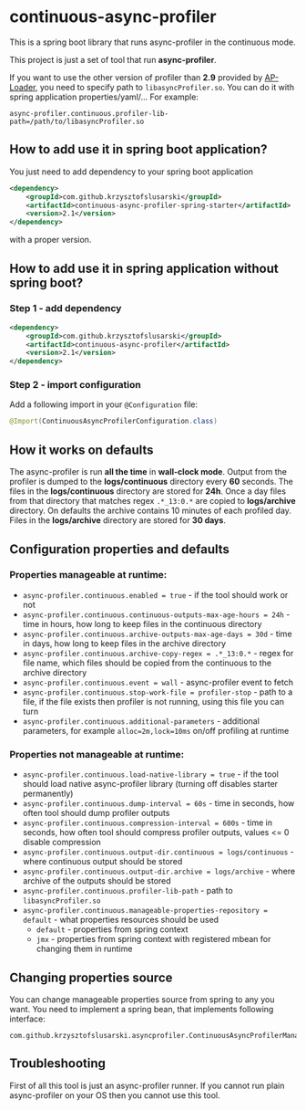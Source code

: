 # continuous-async-profiler
This is a spring boot library that runs async-profiler in the continuous mode.

This project is just a set of tool that run **async-profiler**.  

If you want to use the other version of profiler than **2.9** provided by 
[AP-Loader](https://github.com/jvm-profiling-tools/ap-loader), you need to specify 
path to  ```libasyncProfiler.so```. You can do it with spring application properties/yaml/... For example:

```properties
async-profiler.continuous.profiler-lib-path=/path/to/libasyncProfiler.so
```

## How to add use it in spring boot application?

You just need to add dependency to your spring boot application

```xml
<dependency>
    <groupId>com.github.krzysztofslusarski</groupId>
    <artifactId>continuous-async-profiler-spring-starter</artifactId>
    <version>2.1</version>
</dependency>
```

with a proper version.

## How to add use it in spring application without spring boot?

### Step 1 - add dependency 

```xml
<dependency>
    <groupId>com.github.krzysztofslusarski</groupId>
    <artifactId>continuous-async-profiler</artifactId>
    <version>2.1</version>
</dependency>
```

### Step 2 - import configuration

Add a following import in your ```@Configuration``` file:
```java
@Import(ContinuousAsyncProfilerConfiguration.class)
```

## How it works on defaults

The async-profiler is run **all the time** in **wall-clock mode**. Output from the profiler is dumped to the **logs/continuous** directory every 
**60** seconds. The files in the **logs/continuous** directory are stored for **24h**. Once a day files from that directory that matches regex 
```.*_13:0.*``` are copied to **logs/archive** directory. On defaults the archive contains 10 minutes of each profiled day. Files in the 
**logs/archive** directory are stored for **30 days**. 

## Configuration properties and defaults

### Properties manageable at runtime:

* ```async-profiler.continuous.enabled = true``` - if the tool should work or not
* ```async-profiler.continuous.continuous-outputs-max-age-hours = 24h``` - time in hours, how long to keep files in the continuous directory
* ```async-profiler.continuous.archive-outputs-max-age-days = 30d``` - time in days, how long to keep files in the archive directory
* ```async-profiler.continuous.archive-copy-regex = .*_13:0.*``` - regex for file name, which files should be copied from the continuous to the archive directory
* ```async-profiler.continuous.event = wall``` - async-profiler event to fetch
* ```async-profiler.continuous.stop-work-file = profiler-stop``` - path to a file, if the file exists then profiler is not running, using this file you can turn
* ```async-profiler.continuous.additional-parameters``` - additional parameters, for example `alloc=2m,lock=10ms` 
on/off profiling at runtime

### Properties not manageable at runtime:

* ```async-profiler.continuous.load-native-library = true``` - if  the tool should load native async-profiler library (turning off disables starter permanently)
* ```async-profiler.continuous.dump-interval = 60s``` - time in seconds, how often tool should dump profiler outputs
* ```async-profiler.continuous.compression-interval = 600s``` - time in seconds, how often tool should compress profiler outputs, values <= 0 disable compression
* ```async-profiler.continuous.output-dir.continuous = logs/continuous``` - where continuous output should be stored
* ```async-profiler.continuous.output-dir.archive = logs/archive``` - where archive of the outputs should be stored
* ```async-profiler.continuous.profiler-lib-path``` - path to ```libasyncProfiler.so```
* ```async-profiler.continuous.manageable-properties-repository = default``` - what properties resources should be used
  * ```default``` - properties from spring context
  * ```jmx``` - properties from spring context with registered mbean for changing them in runtime   

## Changing properties source

You can change manageable properties source from spring to any you want. You need to implement a spring bean, that implements following interface:
```
com.github.krzysztofslusarski.asyncprofiler.ContinuousAsyncProfilerManageablePropertiesRepository
``` 

## Troubleshooting

First of all this tool is just an async-profiler runner. If you cannot run plain async-profiler on your OS then you cannot use this tool.